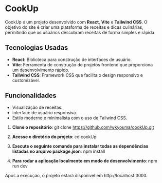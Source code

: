 # CookUp

CookUp é um projeto desenvolvido com **React**, **Vite** e **Tailwind CSS**. O objetivo do site é criar uma plataforma de receitas e dicas culinárias, permitindo que os usuários descubram receitas de forma simples e rápida.

## Tecnologias Usadas

- **React**: Biblioteca para construção de interfaces de usuário.
- **Vite**: Ferramenta de construção de projetos frontend que proporciona um desenvolvimento rápido.
- **Tailwind CSS**: Framework CSS que facilita o design responsivo e customizável.

## Funcionalidades

- Visualização de receitas.
- Interface de usuário responsiva.
- Estilo moderno e minimalista com o uso de Tailwind CSS.

1. **Clone o repositório**:
   git clone https://github.com/wkyouma/cookUp.git
   
2. **Acesse o diretório do projeto**:
cd cookUp

3. **Execute o seguinte comando para instalar todas as dependências listadas no arquivo package.json**:
npm install

4. **Para rodar a aplicação localmente em modo de desenvolvimento**:
npm run dev

Após a execução, o projeto estará disponível em http://localhost:3000.
